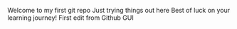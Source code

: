 Welcome to my first git repo
Just trying things out here
Best of luck on your learning journey!
First edit from Github GUI
